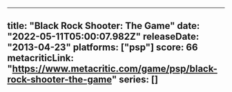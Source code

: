 
---
title: "Black Rock Shooter: The Game"
date: "2022-05-11T05:00:07.982Z"
releaseDate: "2013-04-23"
platforms: ["psp"]
score: 66
metacriticLink: "https://www.metacritic.com/game/psp/black-rock-shooter-the-game"
series: []
---
